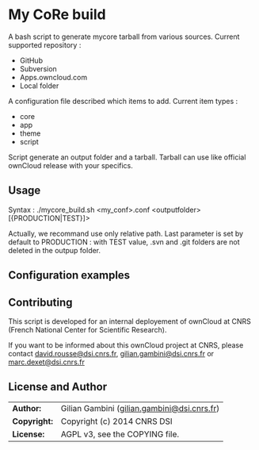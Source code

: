 # My CoRe build

A bash script to generate mycore tarball from various sources. 
Current supported repository :
* GitHub
* Subversion
* Apps.owncloud.com
* Local folder

A configuration file described which items to add.
Current item types :
* core
* app
* theme
* script

Script generate an output folder and a tarball. Tarball can use like official ownCloud release with your specifics.

## Usage

Syntax : ./mycore_build.sh \<my_conf\>.conf \<outputfolder\> \[{PRODUCTION|TEST}]\>

Actually, we recommand use only relative path. Last parameter is set by default to PRODUCTION : with TEST value, .svn and .git folders are not deleted in the outpup folder.

## Configuration examples




## Contributing

This script is developed for an internal deployement of ownCloud at CNRS (French National Center for Scientific Research).

If you want to be informed about this ownCloud project at CNRS, please contact david.rousse@dsi.cnrs.fr, gilian.gambini@dsi.cnrs.fr or marc.dexet@dsi.cnrs.fr

## License and Author

|                      |                                          |
|:---------------------|:-----------------------------------------|
| **Author:**          | Gilian Gambini (<gilian.gambini@dsi.cnrs.fr>)
| **Copyright:**       | Copyright (c) 2014 CNRS DSI
| **License:**         | AGPL v3, see the COPYING file.
